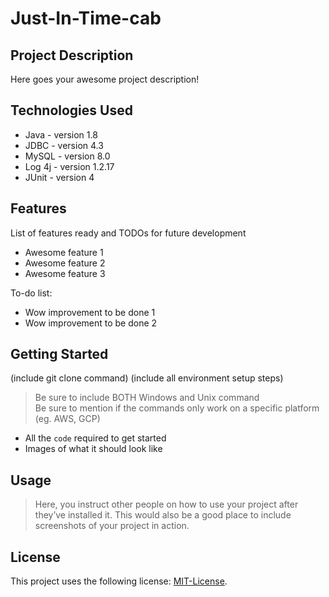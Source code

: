 # Just-In-Time-cab

## Project Description

Here goes your awesome project description!

## Technologies Used

* Java - version 1.8
* JDBC - version 4.3
* MySQL - version 8.0
* Log 4j - version 1.2.17
* JUnit - version 4

## Features

List of features ready and TODOs for future development
* Awesome feature 1
* Awesome feature 2
* Awesome feature 3

To-do list:
* Wow improvement to be done 1
* Wow improvement to be done 2

## Getting Started
   
(include git clone command)
(include all environment setup steps)

> Be sure to include BOTH Windows and Unix command  
> Be sure to mention if the commands only work on a specific platform (eg. AWS, GCP)

- All the `code` required to get started
- Images of what it should look like

## Usage

> Here, you instruct other people on how to use your project after they’ve installed it. This would also be a good place to include screenshots of your project in action.


## License

This project uses the following license: [MIT-License](<https://github.com/sagnik20/Just-In-Time-cab/blob/main/LICENSE>).

